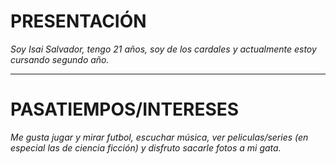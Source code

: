 # **PRESENTACIÓN**
*Soy Isai Salvador, tengo 21 años, soy de los cardales y actualmente estoy cursando segundo año.* 
___
# **PASATIEMPOS/INTERESES**
*Me gusta jugar y mirar futbol, escuchar música, ver peliculas/series (en especial las de ciencia ficción) y disfruto sacarle fotos a mi gata.*
